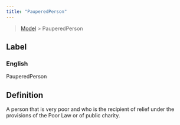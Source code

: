 ```yaml
---
title: "PauperedPerson"
---
```


> [Model](./../) > PauperedPerson

## Label

### English
PauperedPerson


## Definition
A person that is very poor and who is the recipient of relief under the provisions of the Poor Law or of public charity. 


    
